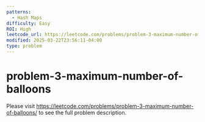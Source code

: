 ```yaml
---
patterns:
  - Hash Maps
difficulty: Easy
ROI: High
leetcode_url: https://leetcode.com/problems/problem-3-maximum-number-of-balloons/
modified: 2025-03-22T23:56:11-04:00
type: problem
---
```


# problem-3-maximum-number-of-balloons

Please visit https://leetcode.com/problems/problem-3-maximum-number-of-balloons/ to see the full problem description.
